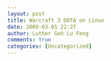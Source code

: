 ```yaml
---
layout: post
title: Warcraft 3 DOTA on Linux
date: 2009-03-01 22:27
author: Luther Goh Lu Feng
comments: true
categories: [Uncategorized]
---
```


